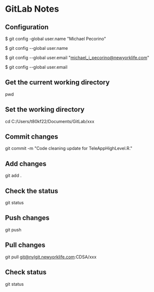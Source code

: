 # GitLab Notes

## Configuration
$ git config -global user.name "Michael Pecorino"

$ git config --global user.name

$ git config --global user.email "michael_j_pecorino@newyorklife.com"

$ git config --global user.email

## Get the current working directory
pwd

## Set the working directory

cd C:/Users/t80kf22/Documents/GitLab/xxx

## Commit changes
git commit -m "Code cleaning update for TeleAppHighLevel.R."

## Add changes
git add .

## Check the status
git status

## Push changes
git push

## Pull changes

git pull git@nylgit.newyorklife.com:CDSA/xxx

## Check status
git status
<!--stackedit_data:
eyJoaXN0b3J5IjpbLTgzNzUzMzcwNl19
-->